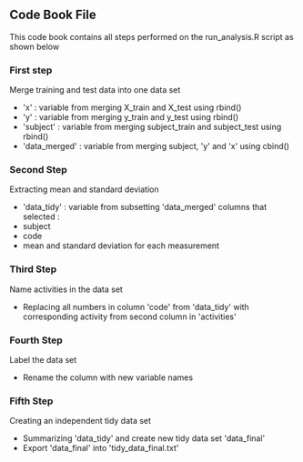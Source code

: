 ## Code Book File

This code book contains all steps performed on the run_analysis.R script as shown below

### First step
Merge training and test data into one data set
- 'x' : variable from merging X_train and X_test using rbind()
- 'y' : variable from merging y_train and y_test using rbind()
- 'subject' : variable from merging subject_train and subject_test using rbind()
- 'data_merged' : variable from merging subject, 'y' and 'x' using cbind()

### Second Step
Extracting mean and standard deviation
- 'data_tidy' : variable from subsetting 'data_merged'
columns that selected :
- subject
- code
- mean and standard deviation for each measurement

### Third Step
Name activities in the data set
- Replacing all numbers in column 'code' from 'data_tidy' with corresponding activity from second column in 'activities'

### Fourth Step
Label the data set
- Rename the column with new variable names

### Fifth Step
Creating an independent tidy data set
- Summarizing 'data_tidy' and create new tidy data set 'data_final'
- Export 'data_final' into 'tidy_data_final.txt'
